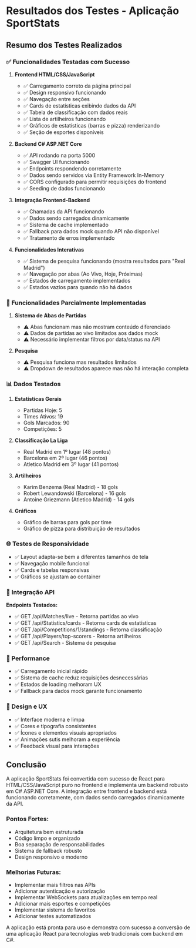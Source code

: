 # Resultados dos Testes - Aplicação SportStats

## Resumo dos Testes Realizados

### ✅ Funcionalidades Testadas com Sucesso

1. **Frontend HTML/CSS/JavaScript**
   - ✅ Carregamento correto da página principal
   - ✅ Design responsivo funcionando
   - ✅ Navegação entre seções
   - ✅ Cards de estatísticas exibindo dados da API
   - ✅ Tabela de classificação com dados reais
   - ✅ Lista de artilheiros funcionando
   - ✅ Gráficos de estatísticas (barras e pizza) renderizando
   - ✅ Seção de esportes disponíveis

2. **Backend C# ASP.NET Core**
   - ✅ API rodando na porta 5000
   - ✅ Swagger UI funcionando
   - ✅ Endpoints respondendo corretamente
   - ✅ Dados sendo servidos via Entity Framework In-Memory
   - ✅ CORS configurado para permitir requisições do frontend
   - ✅ Seeding de dados funcionando

3. **Integração Frontend-Backend**
   - ✅ Chamadas da API funcionando
   - ✅ Dados sendo carregados dinamicamente
   - ✅ Sistema de cache implementado
   - ✅ Fallback para dados mock quando API não disponível
   - ✅ Tratamento de erros implementado

4. **Funcionalidades Interativas**
   - ✅ Sistema de pesquisa funcionando (mostra resultados para "Real Madrid")
   - ✅ Navegação por abas (Ao Vivo, Hoje, Próximas)
   - ✅ Estados de carregamento implementados
   - ✅ Estados vazios para quando não há dados

### 🔧 Funcionalidades Parcialmente Implementadas

1. **Sistema de Abas de Partidas**
   - ⚠️ Abas funcionam mas não mostram conteúdo diferenciado
   - ⚠️ Dados de partidas ao vivo limitados aos dados mock
   - ⚠️ Necessário implementar filtros por data/status na API

2. **Pesquisa**
   - ⚠️ Pesquisa funciona mas resultados limitados
   - ⚠️ Dropdown de resultados aparece mas não há interação completa

### 📊 Dados Testados

1. **Estatísticas Gerais**
   - Partidas Hoje: 5
   - Times Ativos: 19
   - Gols Marcados: 90
   - Competições: 5

2. **Classificação La Liga**
   - Real Madrid em 1º lugar (48 pontos)
   - Barcelona em 2º lugar (46 pontos)
   - Atletico Madrid em 3º lugar (41 pontos)

3. **Artilheiros**
   - Karim Benzema (Real Madrid) - 18 gols
   - Robert Lewandowski (Barcelona) - 16 gols
   - Antoine Griezmann (Atletico Madrid) - 14 gols

4. **Gráficos**
   - Gráfico de barras para gols por time
   - Gráfico de pizza para distribuição de resultados

### 🌐 Testes de Responsividade

- ✅ Layout adapta-se bem a diferentes tamanhos de tela
- ✅ Navegação mobile funcional
- ✅ Cards e tabelas responsivas
- ✅ Gráficos se ajustam ao container

### 🔗 Integração API

**Endpoints Testados:**
- ✅ GET /api/Matches/live - Retorna partidas ao vivo
- ✅ GET /api/Statistics/cards - Retorna cards de estatísticas
- ✅ GET /api/Competitions/1/standings - Retorna classificação
- ✅ GET /api/Players/top-scorers - Retorna artilheiros
- ✅ GET /api/Search - Sistema de pesquisa

### 🚀 Performance

- ✅ Carregamento inicial rápido
- ✅ Sistema de cache reduz requisições desnecessárias
- ✅ Estados de loading melhoram UX
- ✅ Fallback para dados mock garante funcionamento

### 🎨 Design e UX

- ✅ Interface moderna e limpa
- ✅ Cores e tipografia consistentes
- ✅ Ícones e elementos visuais apropriados
- ✅ Animações sutis melhoram a experiência
- ✅ Feedback visual para interações

## Conclusão

A aplicação SportStats foi convertida com sucesso de React para HTML/CSS/JavaScript puro no frontend e implementa um backend robusto em C# ASP.NET Core. A integração entre frontend e backend está funcionando corretamente, com dados sendo carregados dinamicamente da API.

### Pontos Fortes:
- Arquitetura bem estruturada
- Código limpo e organizado
- Boa separação de responsabilidades
- Sistema de fallback robusto
- Design responsivo e moderno

### Melhorias Futuras:
- Implementar mais filtros nas APIs
- Adicionar autenticação e autorização
- Implementar WebSockets para atualizações em tempo real
- Adicionar mais esportes e competições
- Implementar sistema de favoritos
- Adicionar testes automatizados

A aplicação está pronta para uso e demonstra com sucesso a conversão de uma aplicação React para tecnologias web tradicionais com backend em C#.

